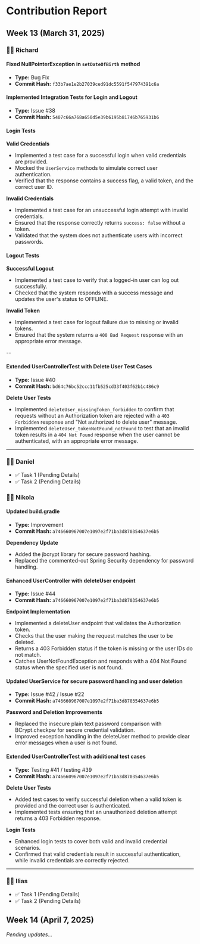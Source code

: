 # Contribution Report

## Week 13 (March 31, 2025)

### 🧑‍💻 Richard

#### Fixed NullPointerException in `setDateOfBirth` method
- **Type:** Bug Fix
- **Commit Hash:** `f33b7ae1e2b27039ced91dc5591f547974391c6a`

#### Implemented Integration Tests for Login and Logout
- **Type:** Issue #38
- **Commit Hash:** `5407c66a768a650d5e39b6195b81746b765931b6`

#### Login Tests

**Valid Credentials**
- Implemented a test case for a successful login when valid credentials are provided.
- Mocked the `UserService` methods to simulate correct user authentication.
- Verified that the response contains a success flag, a valid token, and the correct user ID.

**Invalid Credentials**
- Implemented a test case for an unsuccessful login attempt with invalid credentials.
- Ensured that the response correctly returns `success: false` without a token.
- Validated that the system does not authenticate users with incorrect passwords.

#### Logout Tests

**Successful Logout**
- Implemented a test case to verify that a logged-in user can log out successfully.
- Checked that the system responds with a success message and updates the user's status to OFFLINE.

**Invalid Token**
- Implemented a test case for logout failure due to missing or invalid tokens.
- Ensured that the system returns a `400 Bad Request` response with an appropriate error message.

--

#### Extended UserControllerTest with Delete User Test Cases
- **Type:** Issue #40
- **Commit Hash:** `bd64c76bc52ccc11fb525cd33f403f62b1c486c9` 

**Delete User Tests**
- Implemented `deleteUser_missingToken_forbidden` to confirm that requests without an Authorization token are rejected with a `403 Forbidden` response and "Not authorized to delete user" message.
- Implemented `deleteUser_tokenNotFound_notFound` to test that an invalid token results in a `404 Not Found` response when the user cannot be authenticated, with an appropriate error message.

---

### 🧑‍💻 Daniel
- ✅ Task 1 (Pending Details)
- ✅ Task 2 (Pending Details)

### 🧑‍💻 Nikola
#### Updated build.gradle
- **Type:** Improvement
- **Commit Hash:** `a746660967007e1097e2f71ba3d870354637e6b5`

**Dependency Update**
- Added the jbcrypt library for secure password hashing.
- Replaced the commented-out Spring Security dependency for password handling.



#### Enhanced UserController with deleteUser endpoint
- **Type:** Issue #44
- **Commit Hash:** `a746660967007e1097e2f71ba3d870354637e6b5`

**Endpoint Implementation**
- Implemented a deleteUser endpoint that validates the Authorization token.
- Checks that the user making the request matches the user to be deleted.
- Returns a 403 Forbidden status if the token is missing or the user IDs do not match.
- Catches UserNotFoundException and responds with a 404 Not Found status when the specified user is not found.



#### Updated UserService for secure password handling and user deletion
- **Type:** Issue #42 / Issue #22
- **Commit Hash:** `a746660967007e1097e2f71ba3d870354637e6b5`

**Password and Deletion Improvements**
- Replaced the insecure plain text password comparison with BCrypt.checkpw for secure credential validation.
- Improved exception handling in the deleteUser method to provide clear error messages when a user is not found.



#### Extended UserControllerTest with additional test cases
- **Type:** Testing #41 / testing #39
- **Commit Hash:** `a746660967007e1097e2f71ba3d870354637e6b5`

**Delete User Tests**
- Added test cases to verify successful deletion when a valid token is provided and the correct user is authenticated.
- Implemented tests ensuring that an unauthorized deletion attempt returns a 403 Forbidden response.

**Login Tests**
- Enhanced login tests to cover both valid and invalid credential scenarios.
- Confirmed that valid credentials result in successful authentication, while invalid credentials are correctly rejected.

---






### 🧑‍💻 Ilias
- ✅ Task 1 (Pending Details)
- ✅ Task 2 (Pending Details)

## Week 14 (April 7, 2025)
*Pending updates...*

